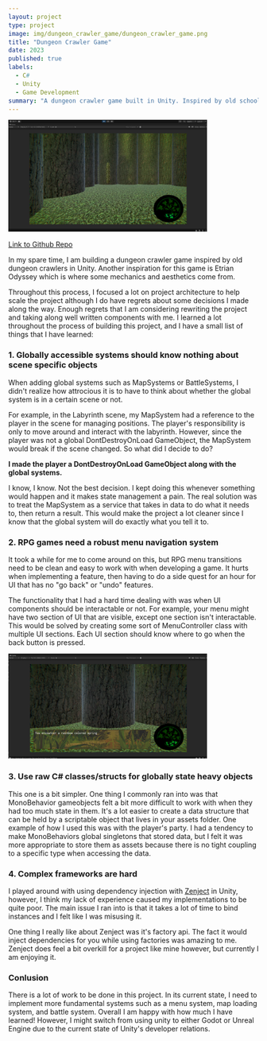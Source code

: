 ```yaml
---
layout: project
type: project
image: img/dungeon_crawler_game/dungeon_crawler_game.png
title: "Dungeon Crawler Game"
date: 2023
published: true
labels:
  - C#
  - Unity
  - Game Development
summary: "A dungeon crawler game built in Unity. Inspired by old school dungeon crawlers."
---
```


<img width="400px" class="rounded pe-4" src="../img/dungeon_crawler_game/dungeon_crawler_game.png">

[Link to Github Repo](https://github.com/RiverMatsumoto/ProjectLabyrinth)

In my spare time, I am building a dungeon crawler game inspired by old dungeon crawlers in Unity. Another inspiration for this game is Etrian Odyssey which is where some mechanics and aesthetics come from. 

Throughout this process, I focused a lot on project architecture to help scale the project although I do have regrets about some decisions I made along the way. Enough regrets that I am considering rewriting the project and taking along well written components with me. I learned a lot throughout the process of building this project, and I have a small list of things that I have learned:

### 1. Globally accessible systems should know **nothing** about scene specific objects

When adding global systems such as MapSystems or BattleSystems, I didn't realize how attrocious it is to have to think about whether the global system is in a certain scene or not. 

For example, in the Labyrinth scene, my MapSystem had a reference to the player in the scene for managing positions. The player's responsibility is only to move around and interact with the labyrinth. However, since the player was not a global DontDestroyOnLoad GameObject, the MapSystem would break if the scene changed. So what did I decide to do?

**I made the player a DontDestroyOnLoad GameObject along with the global systems.**

I know, I know. Not the best decision. I kept doing this whenever something would happen and it makes state management a pain. The real solution was to treat the MapSystem as a service that takes in data to do what it needs to, then return a result. This would make the project a lot cleaner since I know that the global system will do exactly what you tell it to.

### 2. RPG games need a robust menu navigation system

It took a while for me to come around on this, but RPG menu transitions need to be clean and easy to work with when developing a game. It hurts when implementing a feature, then having to do a side quest for an hour for UI that has no "go back" or "undo" features.

 The functionality that I had a hard time dealing with was when UI components should be interactable or not. For example, your menu might have two section of UI that are visible, except one section isn't interactable. This would be solved by creating some sort of MenuController class with multiple UI sections. Each UI section should know where to go when the back button is pressed.

<img width="400px" class="rounded pe-4" src="../img/dungeon_crawler_game/dungeon_crawler_game_textbox.png">

### 3. Use raw C# classes/structs for globally state heavy objects

This one is a bit simpler. One thing I commonly ran into was that MonoBehavior gameobjects felt a bit more difficult to work with when they had too much state in them. It's a lot easier to create a data structure that can be held by a scriptable object that lives in your assets folder. One example of how I used this was with the player's party. I had a tendency to make MonoBehaviors global singletons that stored data, but I felt it was more appropriate to store them as assets because there is no tight coupling to a specific type when accessing the data.

### 4. Complex frameworks are hard

I played around with using dependency injection with [Zenject](https://github.com/modesttree/Zenject) in Unity, however, I think my lack of experience caused my implementations to be quite poor. The main issue I ran into is that it takes a lot of time to bind instances and I felt like I was misusing it.

One thing I really like about Zenject was it's factory api. The fact it would inject dependencies for you while using factories was amazing to me. Zenject does feel a bit overkill for a project like mine however, but currently I am enjoying it.


### Conlusion

There is a lot of work to be done in this project. In its current state, I need to implement more fundamental systems such as a menu system, map loading system, and battle system. Overall I am happy with how much I have learned! However, I might switch from using unity to either Godot or Unreal Engine due to the current state of Unity's developer relations.